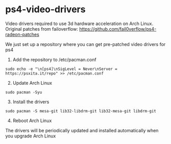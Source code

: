 # ps4-video-drivers

Video drivers required to use 3d hardware acceleration on Arch Linux.
Original patches from failoverflow: https://github.com/fail0verflow/ps4-radeon-patches

We just set up a repository where you can get pre-patched video drivers for ps4

1) Add the repository to /etc/pacman.conf
```
sudo echo -e "\n[ps4]\nSigLevel = Never\nServer = https://psxita.it/repo" >> /etc/pacman.conf
```

2) Update Arch Linux
```
sudo pacman -Syu
```

3) Install the drivers
```
sudo pacman -S mesa-git lib32-libdrm-git lib32-mesa-git libdrm-git
```

4) Reboot Arch Linux

The drivers will be periodically updated and installed automatically when you upgrade Arch Linux
